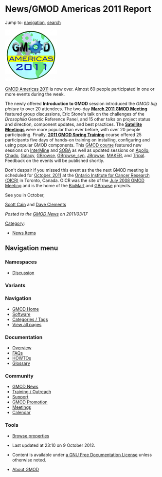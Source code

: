 



<span id="top"></span>




# <span dir="auto">News/GMOD Americas 2011 Report</span>






Jump to: [navigation](#mw-navigation), [search](#p-search)




[<img
src="https://raw.githubusercontent.com/GMOD/gmod.github.io/main/mediawiki/images/thumb/1/1b/GMODAmericas2011Logo.jpg/170px-GMODAmericas2011Logo.jpg.png"
srcset="https://raw.githubusercontent.com/GMOD/gmod.github.io/main/mediawiki/images/thumb/1/1b/GMODAmericas2011Logo.jpg/255px-GMODAmericas2011Logo.jpg.png 1.5x, https://raw.githubusercontent.com/GMOD/gmod.github.io/main/mediawiki/images/thumb/1/1b/GMODAmericas2011Logo.jpg/340px-GMODAmericas2011Logo.jpg.png 2x"
width="170" height="170" alt="GMOD Americas 2011" />](../GMOD_Americas_2011 "GMOD Americas 2011")



[GMOD Americas 2011](../GMOD_Americas_2011 "GMOD Americas 2011") is now
over. Almost 60 people participated in one or more events during the
week.

The newly offered **Introduction to GMOD** session introduced the *GMOD
big picture* to over 20 attendees. The two-day **[March 2011 GMOD
Meeting](../March_2011_GMOD_Meeting "March 2011 GMOD Meeting")**
featured group discussions, Eric Stone's talk on the challenges of the
*Drosophila* Genetic Reference Panel, and 15 other talks on project
status and direction, component updates, and best practices. The
**[Satellite
Meetings](../Satellite_Meetings_-_GMOD_Americas_2011 "Satellite Meetings - GMOD Americas 2011")**
were more popular than ever before, with over 20 people participating.
Finally, **[2011 GMOD Spring
Training](../2011_GMOD_Spring_Training "2011 GMOD Spring Training")**
course offered 25 participants five days of hands-on training on
installing, configuring and using popular GMOD components. This [GMOD
course](../GMOD_Schools "GMOD Schools") featured new sessions on
[InterMine](../InterMine "InterMine") and [SOBA](../SOBA.1 "SOBA") as
well as updated sessions on [Apollo](../Apollo.1 "Apollo"),
<a href="../Chado" class="mw-redirect" title="Chado">Chado</a>,
[Galaxy](../Galaxy.1 "Galaxy"), [GBrowse](../GBrowse.1 "GBrowse"),
[GBrowse_syn](../GBrowse_syn.1 "GBrowse syn"),
[JBrowse](../JBrowse.1 "JBrowse"), [MAKER](../MAKER.1 "MAKER"), and
[Tripal](../Tripal.1 "Tripal"). Feedback on the events will be published
shortly.

Don't despair if you missed this event as the the next GMOD meeting is
scheduled for [October,
2011](../October_2011_GMOD_Meeting "October 2011 GMOD Meeting") at the
<a href="http://oicr.on.ca/" class="external text"
rel="nofollow">Ontario Institute for Cancer Research (OICR)</a> in
Toronto, Canada. OICR was the site of the [July 2008 GMOD
Meeting](../July_2008_GMOD_Meeting "July 2008 GMOD Meeting") and is the
home of the [BioMart](../BioMart "BioMart") and
[GBrowse](../GBrowse.1 "GBrowse") projects.

See you in October,

[Scott Cain](../User%3AScott "User%3AScott") and [Dave
Clements](../User%3AClements "User%3AClements")

  



*Posted to the [GMOD News](../GMOD_News "GMOD News") on 2011/03/17*






[Category](../Special%3ACategories "Special%3ACategories"):

- [News Items](../Category%3ANews_Items "Category%3ANews Items")






## Navigation menu



### Namespaces


- <span id="ca-talk"><a
  href="http://gmod.org/mediawiki/index.php?title=Talk:News/GMOD_Americas_2011_Report&amp;action=edit&amp;redlink=1"
  accesskey="t"
  title="Discussion about the content page [t]">Discussion</a></span>


### 

### Variants[](#)








<a href="../Main_Page"
style="background-image: url(../../images/GMOD-cogs.png);"
title="Visit the main page"></a>


### Navigation



- <span id="n-GMOD-Home">[GMOD Home](../Main_Page)</span>
- <span id="n-Software">[Software](../GMOD_Components)</span>
- <span id="n-Categories-.2F-Tags">[Categories /
  Tags](../Categories)</span>
- <span id="n-View-all-pages">[View all
  pages](../Special:AllPages)</span>




### Documentation



- <span id="n-Overview">[Overview](../Overview)</span>
- <span id="n-FAQs">[FAQs](../Category%3AFAQ)</span>
- <span id="n-HOWTOs">[HOWTOs](../Category%3AHOWTO)</span>
- <span id="n-Glossary">[Glossary](../Glossary)</span>




### Community



- <span id="n-GMOD-News">[GMOD News](../GMOD_News)</span>
- <span id="n-Training-.2F-Outreach">[Training /
  Outreach](../Training_and_Outreach)</span>
- <span id="n-Support">[Support](../Support)</span>
- <span id="n-GMOD-Promotion">[GMOD Promotion](../GMOD_Promotion)</span>
- <span id="n-Meetings">[Meetings](../Meetings)</span>
- <span id="n-Calendar">[Calendar](../Calendar)</span>




### Tools

- <span id="t-smwbrowselink"><a href="../Special%3ABrowse/News-2FGMOD_Americas_2011_Report"
  rel="smw-browse">Browse properties</a></span>



- <span id="footer-info-lastmod">Last updated at 23:10 on 9 October
  2012.</span>
<!-- - <span id="footer-info-viewcount">14,397 page views.</span> -->
- <span id="footer-info-copyright">Content is available under
  <a href="http://www.gnu.org/licenses/fdl-1.3.html" class="external"
  rel="nofollow">a GNU Free Documentation License</a> unless otherwise
  noted.</span>

<!-- -->

- <span id="footer-places-about">[About
  GMOD](../GMOD%3AAbout "GMOD%3AAbout")</span>

<!-- -->





